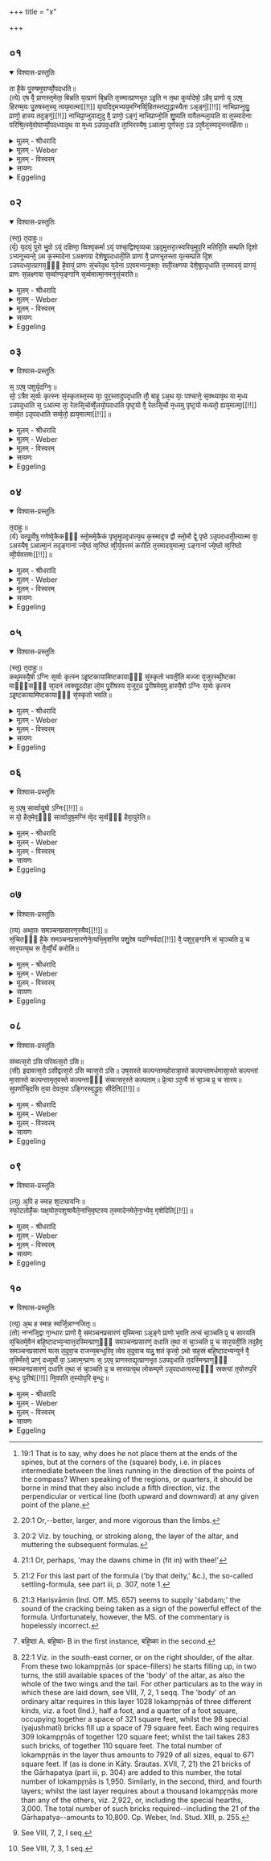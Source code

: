 +++
title = "४"

+++


## ०१


<details open><summary>विश्वास-प्रस्तुतिः</summary>

ता है᳘के पु᳘रुषमुपार्प्यो᳘पदधति॥  
(त्ये) एष वै᳘ प्राणस्त᳘मेता᳘ बिभ्रति य᳘त्प्राणं बि᳘भ्रति त᳘स्मात्प्राणभृ᳘त ऽइ᳘ति न त᳘था कुर्यादेषो᳘ ऽहैव᳘ प्राणो य᳘ ऽएष᳘ हिरण्म᳘यः पु᳘रुषस्त᳘स्य᳘ त्वय᳘मात्मा[[!!]] या᳘वदिद᳘मभ्यय᳘मग्निर्व्वि᳘हितस्तद्य᳘द्धास्यैता ऽअ᳘ङ्गं᳘[[!!]] नाभिप्राप्नुयुः᳘ प्राणो᳘ हास्य तद᳘ङ्गं᳘[[!!]] नाभिप्रा᳘प्नुयाद्य᳘दु वै᳘ प्राणो᳘ ऽङ्गं᳘ नाभिप्राप्नो᳘ति शु᳘ष्यति वावैतन्म्ला᳘यति वा त᳘स्मादेनाः परिश्रि᳘त्स्वे᳘वोपार्प्यो᳘पदध्याद᳘थ या म᳘ध्य ऽउपद᳘धाति ता᳘भिरस्यैष᳘ ऽआत्मा᳘ पूर्णस्ता᳘ ऽउ ऽए᳘वैत᳘स्माद᳘नन्तर्हिताः॥
</details>

<details><summary>मूलम् - श्रीधरादि</summary>

ता है᳘के पु᳘रुषमुपार्प्यो᳘पदधति॥  
(त्ये) एष वै᳘ प्राणस्त᳘मेता᳘ बिभ्रति य᳘त्प्राणं बि᳘भ्रति त᳘स्मात्प्राणभृ᳘त ऽइ᳘ति न त᳘था कुर्यादेषो᳘ ऽहैव᳘ प्राणो य᳘ ऽएष᳘ हिरण्म᳘यः पु᳘रुषस्त᳘स्य᳘ त्वय᳘मात्मा[[!!]] या᳘वदिद᳘मभ्यय᳘मग्निर्व्वि᳘हितस्तद्य᳘द्धास्यैता ऽअ᳘ङ्गं᳘[[!!]] नाभिप्राप्नुयुः᳘ प्राणो᳘ हास्य तद᳘ङ्गं᳘[[!!]] नाभिप्रा᳘प्नुयाद्य᳘दु वै᳘ प्राणो᳘ ऽङ्गं᳘ नाभिप्राप्नो᳘ति शु᳘ष्यति वावैतन्म्ला᳘यति वा त᳘स्मादेनाः परिश्रि᳘त्स्वे᳘वोपार्प्यो᳘पदध्याद᳘थ या म᳘ध्य ऽउपद᳘धाति ता᳘भिरस्यैष᳘ ऽआत्मा᳘ पूर्णस्ता᳘ ऽउ ऽए᳘वैत᳘स्माद᳘नन्तर्हिताः॥
</details>

<details><summary>मूलम् - Weber</summary>

ता है᳘के पु᳘रुषमुपार्प्यो᳘पदधति॥  
एष वै᳘ प्राणस्त᳘मेता᳘ बिभ्रति य᳘त्प्राणम् बि᳘भ्रति त᳘स्मात्प्राणभृ᳘त इ᳘ति न त᳘था कुर्यादेषो᳘ ऽहैव᳘ प्राणो य᳘ एष᳘ हिरण्म᳘यः पु᳘रुषस्त᳘स्य त्व᳘य᳘मात्मा या᳘वदिद᳘मभ्य᳘य᳘मग्निर्वि᳘हितस्तद्य᳘द्धास्यैता अ᳘ङ्गॗ नाभिप्राप्नुयुः᳘ प्राणो᳘ हास्य तॗद᳘ङ्गं नाभिप्रा᳘प्नुयाद्य᳘दु वै᳘ प्राणोॗ ऽङ्गं नाभिप्राप्नो᳘ति शु᳘ष्यति वा वै तन्म्ला᳘यति वा त᳘स्मादेनाः परिश्रि᳘त्स्वेॗवोपार्प्यो᳘पदध्याद᳘थ य: म᳘ध्य उपद᳘धाति ता᳘भिरस्यैष᳘ आत्मा᳘ पूर्णस्ता᳘ उ एॗवैत᳘स्माद᳘नन्तर्हिताः॥
</details>

<details><summary>मूलम् - विस्वरम्</summary>

ता हैके पुरुषमुपार्प्योपदधति । एष वै प्राणस्तमेता बिभ्रति । यत्प्राणं बिभ्रति- तस्मात्प्राणभृत इति । न तथा कुर्याद्- एषो ऽहैव प्राणो- य एष हिरण्मयः पुरुषः । तस्य त्वयमात्मा- यावदिदमभ्ययमग्निर्विहितः । तद्यद्धास्यैता अङ्गं नाभिप्राप्नुयुः- प्राणो हास्य तदङ्गं नाभिप्राप्नुयात् । यदु वै प्राणो ऽङ्गं नाभिप्राप्नोति- शुष्यति वावैतत्, म्लायति वा । तस्मादेनाः परिश्रित्स्वेवोपार्प्योपदध्यात् । अथ या मध्य ऽउपदधाति । ताभिरस्यैष आत्मा पूर्णः । ता उ ऽएवैतस्मादनन्तर्हिताः ॥ १ ॥ 
</details>

<details><summary>सायणः</summary>

अथ तासां पुरुषशिरसः समीपे प्रागादिदिक्षूपधानं पूर्वपक्षयति- **ता हैक**  इति । 'एके' शाखिनः 'ताः' प्राणभृतः 'पुरुषमुपार्प्य' उपहितं पुरुषशिरः प्राप्य तत्समीपे 'उपदधति' । **एष वै प्राणः**- इत्यादिना तदुपपादनम् । 'एषः' खलु पुरुषः 'प्राणः' प्राणात्मकः । "आत्मान्तर आत्मा प्राणः" इत्यादिश्रुतेः । 'तं' पुरुषात्मकम् 'प्राणम्' 'एताः' इष्टकाः 'बिभ्रति' धारयन्ति । ('यत्प्राणम्' इति प्रासन्ति) तदेव निषिध्य प्रकारान्तरेणाह- **न तथा कुर्यादेषो ऽहैवे**ति । 'यः' अयम् 'हिरण्मयः पुरुषः' उपहितः 'एषः' खलु प्राणात्मकः । तस्य पूर्वोक्तस्य शिरोरूपस्य पुरुषस्य 'अयम्' बुद्धिसान्निध्यमारूढः हिरण्मयः पुरुषः 'आत्मा' तत्र कारणमाह- **यावदिदमि**ति । यतो हेतोः 'इदम्' हिरण्मयपुरुषस्य स्वरूपम् 'अभि' लक्ष्य 'अयम्' चित्यः 'अग्निः' 'विहितः' उपहितः 'तत्' तथा सति 'यत्' यदि 'अस्य' चित्याग्निशरीरोपेतस्य हिरण्मयपुरुषस्य 'अङ्गम्' अवयवम् 'एताः' प्राणभृतः 'नाभिप्राप्नुयुः' न सम्बध्नीयुः । तर्हि प्राणभरणहेतूनां तासामसम्बन्धात् 'प्राणः' एव 'अस्य' हिरण्मयपुरुषस्य 'अङ्गम्' शरीरम् 'नाभिप्राप्नुयात्' । ततः को दोषः ? इति तत्राह- **यदु वा** इति । 'यत्' खलु 'अङ्गम्' 'प्राणः' न व्याप्नोति तत्काष्ठवच्छुष्कं म्लानं च भवतीत्यर्थः । तस्माद्धिरण्मयपुरुषस्याभिप्राप्तिर्यथा भवति तथोपदध्यादित्याह- **तस्मादि**ति । 'परिश्रित्सु' चतसृषु दिक्षु परिश्रयणार्थमुपहितासु शर्करासु 'एव उपार्प्य' परिक्रम्य हिरण्मयपुरुषप्राप्तिपर्यन्तम् 'एनाः' प्राणभृतः 'उपदध्यात्' । तथा चास्य कृत्स्नशरीरे प्राणव्याप्तिः सिध्यतीत्यर्थः ॥ 

नन्वेवं शरीरस्य प्राणव्याप्तावपि शरीरिणः पुरुषस्य प्राणव्याप्तिः कथमित्यत आह- **अथ या मध्य** इति । **ताभिरस्यैष आत्मा पूर्ण** इति । 'अस्य' चित्याग्निशरीरस्य 'एषः' हिरण्मयः पुरुषः 'आत्मा' 'ताभिः' मध्य उपहिताभिः प्राणभृद्भिः सम्बन्धात् प्राणेन 'पूर्णः' । कथमेतदित्यत आह- **ता उ एवैतस्मादि**ति । 'ताः' खलु मध्ये उपहिताः प्राणभृतः 'एतस्मात्' हिरण्मयपुरुषात् 'अनन्तर्हिताः' अव्यवहिताः सम्बद्धा एव यतो भवन्ति तत इत्यर्थः ॥ १ ॥ 
</details>

<details><summary>Eggeling</summary>

1. Now some lay down (these bricks) so as to be in contact with the (gold) man, for he is the vital air, and him these (bricks) sustain; and because they sustain (bhr̥) the vital air (prāṇa), therefore they are called 'Prāṇabhr̥taḥ.' Let him not do so: the vital air is indeed the same as that gold man, but this body of his extends to as far here as this fire (altar) has been marked out. Hence to whatever

limb of his these (breath-holders) were not to reach, that limb of his the vital air would not reach; and, to be sure, to whatever limb the vital air does not reach, that either dries up or withers away: let him therefore lay down these (bricks) so as to be in contact with the enclosing stones; and by those which he lays down in the middle this body of his is filled up, and they at least are not separated from him.
</details>


## ०२


<details open><summary>विश्वास-प्रस्तुतिः</summary>

(स्त᳘) त᳘दाहुः॥  
(र्य᳘) य᳘दयं᳘ पुरो भु᳘वो ऽयं᳘ दक्षिणा᳘ व्विश्व᳘कर्मा ऽयं᳘ पश्चा᳘द्विश्व᳘व्यचा ऽइद᳘मुत्तरा᳘त्स्वरिय᳘मुप᳘रि मतिरि᳘ति सम्प्रति दि᳘शो ऽभ्यनूच्यन्ते᳘ ऽथ क᳘स्मादेना ऽअक्ष्णया देशेषू᳘पदधाती᳘ति प्राणा वै᳘ प्राणभृ᳘तस्ता य᳘त्सम्प्रति दि᳘श ऽउपदध्या᳘त्प्रागय᳘ᳫँ᳘ है᳘वायं᳘ प्राणः सं᳘चरेद᳘थ य᳘देना ऽएवमभ्यनूक्ताः᳘ सती᳘रक्ष्णया देशे᳘षूपद᳘धाति त᳘स्मादयं᳘ प्रागयं᳘ प्राणः स᳘न्नक्ष्णया स᳘र्व्वाण्य᳘ङ्गानि स᳘र्व्वमात्मा᳘नमनुसं᳘चरति॥
</details>

<details><summary>मूलम् - श्रीधरादि</summary>

(स्त᳘) त᳘दाहुः॥  
(र्य᳘) य᳘दयं᳘ पुरो भु᳘वो ऽयं᳘ दक्षिणा᳘ व्विश्व᳘कर्मा ऽयं᳘ पश्चा᳘द्विश्व᳘व्यचा ऽइद᳘मुत्तरा᳘त्स्वरिय᳘मुप᳘रि मतिरि᳘ति सम्प्रति दि᳘शो ऽभ्यनूच्यन्ते᳘ ऽथ क᳘स्मादेना ऽअक्ष्णया देशेषू᳘पदधाती᳘ति प्राणा वै᳘ प्राणभृ᳘तस्ता य᳘त्सम्प्रति दि᳘श ऽउपदध्या᳘त्प्रागय᳘ᳫँ᳘ है᳘वायं᳘ प्राणः सं᳘चरेद᳘थ य᳘देना ऽएवमभ्यनूक्ताः᳘ सती᳘रक्ष्णया देशे᳘षूपद᳘धाति त᳘स्मादयं᳘ प्रागयं᳘ प्राणः स᳘न्नक्ष्णया स᳘र्व्वाण्य᳘ङ्गानि स᳘र्व्वमात्मा᳘नमनुसं᳘चरति॥
</details>

<details><summary>मूलम् - Weber</summary>

त᳘दाहुः॥  
य᳘दय᳘म् पुरो भु᳘वो ऽयं᳘ दक्षिणा᳘ विश्व᳘कर्माय᳘म् पश्चा᳘द्विश्व᳘व्यचा इद᳘मुत्तरात्स्वरिय᳘मुप᳘रि मतिरि᳘ति सम्प्रति दि᳘शो ऽभ्यनूच्यन्ते᳘ ऽथ क᳘स्मादेना अक्ष्णयादेशेषू᳘पदधाती᳘ति प्राणा वै᳘ प्राणभृ᳘तस्ता य᳘त्सम्प्रति दि᳘श उपदध्या᳘त्प्रागप᳘ᳫं᳘ हैॗवाय᳘म् प्राणः सं᳘चरेद᳘थ य᳘देना एवमभ्यनूक्ताः᳘ सती᳘रक्ष्णयादेशे᳘षूपद᳘धाति त᳘स्मादय᳘म् प्रागप᳘म् प्राणः स᳘न्नक्ष्णया स᳘र्वाण्यङ्गानि स᳘र्वमात्मा᳘नमनुसं᳘चरति॥
</details>

<details><summary>मूलम् - विस्वरम्</summary>

तदाहुः- यद् अयं पुरो भुवः । अयं दक्षिणा विश्वकर्मा । अयं पश्चाद्विश्वव्यचाः । इदमुत्तरात्स्वः । इयमुपरि मतिः, इति सम्प्रति दिशो ऽभ्यनूच्यन्ते । अथ कस्मादेना अक्ष्णया देशेषूपदधातीति । प्राणा वै प्राणभृतः । ता यत्सम्प्रति दिश उपदध्यात्- प्रागयं हैवायं प्राणः संचरेत् । अथ यदेना एवमभ्यनूक्ताः सतीरक्ष्णया देशेषूपदधाति- तस्मादयं प्रागयं प्राणः सन्नक्ष्णया सर्वाण्यङ्गानि, सर्वमात्मानमनुसंचरति ॥ २ ॥ 
</details>

<details><summary>सायणः</summary>

आग्नेयादिकोणदिग्भागेषु प्राणभृतां वक्ररीत्योपधानमाक्षिप्य समाधत्ते- **तदाहुर्यदयं पुरो भुव** इत्यादिना । 'सम्प्रति दिशः' सम्प्रतिपन्नाः प्रसिद्धाः प्रागादिपञ्चदिशः 'यत्' यदि ताः 'अभ्यनूच्यन्ते' प्रतिपाद्यन्ते 'अथ कस्मात्' कारणात् 'एनाः' प्राणभृतः 'अक्ष्णया' वक्रगत्या 'देशेषु' आग्नेयादिकोणेषु 'उपदधाति' इति । तथा च मन्त्रस्यासामर्थ्यप्रसङ्गः । 'प्राणा वै' इत्यादिपरिहारः । 'यत्' यदि 'ताः' प्राणभृतः 'सम्प्रति दिशः' प्रागादिमुख्यदिक्सम्बद्धा एव 'उपदध्यात्' । तर्ह्ययं शरीरमध्ये वर्तमानः 'प्राणः' 'प्रागयम्' ऊर्ध्वा ऽधोगतिरूपेणैव 'सञ्चरेत्' न पुनस्तिर्यग्गमनेन कृत्स्नदेहं व्याप्नुयात् । अत एतद्दोषपरिहाराय 'एवं' प्रागादिदिक्सम्बन्धितया 'अभ्यनूक्ताः सतीः' अपि यत् वक्रगत्या ऽऽग्नेयादिकोणेषूपदधाति 'तस्मात्' कारणात् 'अयं प्राणः' उच्छ्वासश्वासात्मना 'प्रागयम्' 'सन्' ऊर्ध्वाधोगतिको ऽपि वर्तमानः 'अक्ष्णया' वक्रगत्या 'सर्वाप्यङ्गानि' व्याप्नुवन् 'सर्वमात्मानम्' शरीरम् 'अनुसञ्चरति' सर्वतो व्याप्नोति ॥ २ ॥ 
</details>

<details><summary>Eggeling</summary>

2. Here now they say, 'Whereas in (the formulas) "This one, in front, the existent--this one, on the right, the all-worker--this one, behind, the all-embracer--this, on the left, heaven--this one, above, the mind"--they (these bricks) are defined as exactly opposite the quarters, why, then, does he lay down these (bricks) in sidelong places [^egg_67]?' Well, the Prāṇabhr̥taḥ are the vital airs; and if he were to place them exactly opposite the quarters, then this breath would only pass forward and backward; but inasmuch as he now lays down these (bricks) thus defined in sidelong places, therefore this breath, whilst being a backward and forward one, passes sideways along all the limbs and the whole body.

[^egg_67]: 19:1 That is to say, why does he not place them at the ends of the spines, but at the corners of the (square) body, i.e. in places intermediate between the lines running in the direction of the points of the compass? When speaking of the regions, or quarters, it should be borne in mind that they also include a fifth direction, viz. the perpendicular or vertical line (both upward and downward) at any given point of the plane.

</details>


## ०३


<details open><summary>विश्वास-प्रस्तुतिः</summary>

स᳘ ऽएष᳘ पशुर्य᳘दग्निः᳘॥  
सो᳘ ऽत्रैव स᳘र्व्वः कृत्स्नः सं᳘स्कृतस्त᳘स्य याः᳘ पुर᳘स्तादुपद᳘धाति तौ᳘ बाहू ऽअ᳘थ याः᳘ पश्चात्ते᳘ स᳘क्थ्याव᳘थ या म᳘ध्य ऽउपद᳘धाति स᳘ ऽआत्मा ता᳘ रेतःसि᳘चोर्व्वे᳘लयो᳘पदधाति पृष्ट᳘यो वै᳘ रेतःसि᳘चौ म᳘ध्यमु पृष्ट᳘यो मध्यतो᳘ ह्यय᳘मात्मा᳘[[!!]] सर्व्व᳘त ऽउ᳘पदधाति सर्व्व᳘तो᳘ ह्यय᳘मात्मा[[!!]]॥
</details>

<details><summary>मूलम् - श्रीधरादि</summary>

स᳘ ऽएष᳘ पशुर्य᳘दग्निः᳘॥  
सो᳘ ऽत्रैव स᳘र्व्वः कृत्स्नः सं᳘स्कृतस्त᳘स्य याः᳘ पुर᳘स्तादुपद᳘धाति तौ᳘ बाहू ऽअ᳘थ याः᳘ पश्चात्ते᳘ स᳘क्थ्याव᳘थ या म᳘ध्य ऽउपद᳘धाति स᳘ ऽआत्मा ता᳘ रेतःसि᳘चोर्व्वे᳘लयो᳘पदधाति पृष्ट᳘यो वै᳘ रेतःसि᳘चौ म᳘ध्यमु पृष्ट᳘यो मध्यतो᳘ ह्यय᳘मात्मा᳘[[!!]] सर्व्व᳘त ऽउ᳘पदधाति सर्व्व᳘तो᳘ ह्यय᳘मात्मा[[!!]]॥
</details>

<details><summary>मूलम् - Weber</summary>

स᳘ एष᳘ पशुर्य᳘दग्निः᳟॥  
सो᳘ ऽत्रैव स᳘र्वः कृत्स्नः स᳘ᳫं᳘स्कृतस्त᳘स्य याः᳘ पुर᳘स्तादुपद᳘धाति तौ᳘ बाहू अ᳘थ याः᳘ पश्चात्ते᳘ सक्थय्:!वथ या म᳘ध्य उपद᳘धाति स᳘ आत्मा ता᳘ रेतःसि᳘चोर्वे᳘लयो᳘पदधाति पृष्ट᳘यो वै᳘ रेतःसि᳘चौ म᳘ध्यमु पृष्ट᳘यो मध्यतो ह्य᳘य᳘मात्मा᳘ सर्व᳘त उ᳘पदधाति सर्व᳘तो ह्यय᳘मात्मा᳟॥
</details>

<details><summary>मूलम् - विस्वरम्</summary>

स एष पशुर्यदग्निः । सो ऽत्रैव सर्वः कृत्स्नः संस्कृतः । तस्य याः पुरस्तादुपदधाति- तौ बाहू । अथ याः पश्चात् ते सक्थ्यौ । अथ या मध्य ऽउपदधाति- स आत्मा । ता रेतःसिचोर्वेलयोपदधाति । पृष्टयो वै रेतःसिचौ । मध्यमु पृष्टयः । मध्यतो ह्ययमात्मा । सर्वत उपदधाति । सर्वतो ह्ययमात्मा ॥ ३ ॥ 
</details>

<details><summary>सायणः</summary>

प्राणभृदुपधानं पशुत्वसम्पत्त्या स्तौति- **स एष पशुरि**ति । चित्यो ऽग्निः- इति यत् 'स एष पशुः' 'सः' च 'अत्रैव' प्राणभृदुपधाने 'सर्वः' निरवशेषः 'कृत्स्नः' सम्पूर्णावयवः 'सस्कृतः' निष्पादितो भवति । पशुरूपतां सम्पादयति- **तस्य याः पुरस्तादि**ति । बाहुद्वय-पादद्वय-मध्यशरीरभेदेन पञ्चावयवात्मकः पशुः । अत्र च पूर्वदिश्युपहिताः प्राणभृतो 'बाहू' । 'पश्चाद्' उपहिताः प्राणभृतस्तु 'सक्थ्यौ' सक्थ्युपलक्षितौ पादौ । 'अथ या मध्ये' उपधीयन्ते 'स आत्मा' मध्यदेहः । स्थानविशेषसम्बन्धेनापि ताद्रूप्यं प्रतिपादयति- **रेतःसिचोर्वेलये**ति । एतदुक्तार्थम् । **सर्वतो ह्ययमात्मे**ति । सर्वाभिर्दिग्भिः परिच्छिन्नो ऽयं मध्यदेह इत्यर्थः ॥ ३ ॥ 
</details>

<details><summary>Eggeling</summary>

3. Now that Agni (the altar) is an animal, and (as such) he is even now made up whole and entire,--those (bricks) which he lays down in front are his fore-feet, and those behind are his thighs; and those

which he places in the middle are that body of his. He places these in the region of the two retaḥsic (bricks), for the retaḥsic are the ribs, and the ribs are the middle, and that body is in the middle (of the limbs). He places them all round, for that body extends all round.
</details>


## ०४


<details open><summary>विश्वास-प्रस्तुतिः</summary>

त᳘दाहुः॥  
(र्य) यत्पू᳘र्व्वेषु गणेष्वे᳘कैकᳫँ᳭ स्तो᳘ममे᳘कैकं पृष्ठ᳘मुपद᳘धात्य᳘थ क᳘स्माद᳘त्र द्वौ स्तो᳘मौ द्वे᳘ पृष्ठे ऽउ᳘पदधाती᳘त्यात्मा वा᳘ ऽअस्यैष᳘ ऽआत्मा᳘नं तद᳘ङ्गानां ज्ये᳘ष्ठं व्व᳘रिष्ठं व्वी᳘र्य᳘वत्तमं करोति त᳘स्मादय᳘मात्मा᳘ ऽङ्गानां ज्ये᳘ष्ठो व्व᳘रिष्ठो व्वी᳘र्यवत्तमः[[!!]]॥
</details>

<details><summary>मूलम् - श्रीधरादि</summary>

त᳘दाहुः॥  
(र्य) यत्पू᳘र्व्वेषु गणेष्वे᳘कैकᳫँ᳭ स्तो᳘ममे᳘कैकं पृष्ठ᳘मुपद᳘धात्य᳘थ क᳘स्माद᳘त्र द्वौ स्तो᳘मौ द्वे᳘ पृष्ठे ऽउ᳘पदधाती᳘त्यात्मा वा᳘ ऽअस्यैष᳘ ऽआत्मा᳘नं तद᳘ङ्गानां ज्ये᳘ष्ठं व्व᳘रिष्ठं व्वी᳘र्य᳘वत्तमं करोति त᳘स्मादय᳘मात्मा᳘ ऽङ्गानां ज्ये᳘ष्ठो व्व᳘रिष्ठो व्वी᳘र्यवत्तमः[[!!]]॥
</details>

<details><summary>मूलम् - Weber</summary>

त᳘दाहुः॥  
यत्पू᳘र्वेषु गणेष्वे᳘कैकᳫं स्तो᳘ममे᳘कैकम् पृष्ठ᳘मुपद᳘धात्य᳘थ क᳘स्माद᳘त्र द्वौ स्तो᳘मौ द्वे᳘ पृष्ठे उ᳘पदधाती᳘त्यात्मा वा᳘ अस्यैष᳘ आत्मा᳘नं तद᳘ङ्गानां ज्ये᳘ष्ठं व᳘रिष्ठं वीर्य᳘वत्तमं करोति त᳘स्मादय᳘मात्मा᳘ङ्गानां ज्येष्ठो व᳘रिष्ठो वीर्य᳘वत्तमः॥
</details>

<details><summary>मूलम् - विस्वरम्</summary>

तदाहुः- यत्पूर्वेषु गणेष्वेकैकं स्तोममेकैकं पृष्ठमुपदधाति । अथ कस्मादत्र द्वौ स्तोमौ, द्वे पृष्ठे उपदधातीति । आत्मा वा ऽअस्यैषः । आत्मानं तदङ्गानां ज्येष्ठं वरिष्ठं वीर्यवत्तमं करोति । तस्मादयमात्मा ऽङ्गानां ज्येष्ठो वरिष्ठो वीर्यवत्तमः ॥ ४ ॥ 
</details>

<details><summary>सायणः</summary>

अन्तिममन्त्रे स्तोमद्वयपृष्ठद्वयप्रतिपादनरूपस्य विशेषस्य प्रश्नपूर्वकं प्रयोजनं कथयति- **तदाहुरि**ति । 'तत्' तत्र प्राणभृद्विषये 'पूर्वेषु' प्रागादिदिक्षूपधेयेषु चतुर्षु मन्त्र 'गणेषु' त्रिवृदादिम् 'एकैकं-स्तोमम्' रथन्तरादिकम् 'एकैकं पृष्ठम्' उपदधाति । अत्रान्तिमे तु 'कस्मात्' कारणात्त्रिणवत्रयस्त्रिंशाविति स्तोमद्वयम्, शाक्वररैवते इति पृष्ठसामद्वयं च 'उपदधाति' इति प्रश्नः । **आत्मा वै** इति तस्योत्तरम् । 'अस्य' अग्नेः 'एषः' अन्तिमो गणः 'आत्मा वै' मध्यमशरीरं खलु 'तत्' तेन स्तोमपृष्ठयोर्द्वैगुण्येनाङ्गेभ्यः सकाशादङ्गिनम् 'आत्मानम्' मध्यदेहम् 'ज्येष्ठम्' प्रवृद्धतमम् 'वरिष्ठम्' वरतमम्, अत एव 'वीर्यवत्तमम्' बलवत्तममतिशयितसामर्थ्योपेतं च 'करोति' । **तस्मादयमि**ति । लोकप्रसिद्ध्या उक्तार्थनिगमनम् ॥ ४ ॥ 
</details>

<details><summary>Eggeling</summary>

4. Here now they say, 'Whereas in the first (four) sets he lays down a single stoma and a single pr̥shṭḥa each time, why, then, does he lay down here (in the centre) two stomas and two pr̥shṭḥas?' Well, this (central set) is his (Agni's) body: he thus makes the body (trunk) the best, the largest, the most vigorous of limbs [^egg_68]; whence that body is the best, the largest, and most vigorous of limbs.

[^egg_68]: 20:1 Or,--better, larger, and more vigorous than the limbs.

</details>


## ०५


<details open><summary>विश्वास-प्रस्तुतिः</summary>

(स्त᳘) त᳘दाहुः॥  
कथ᳘मस्यै᳘षो ऽग्निः स᳘र्व्वः कृत्स्न ऽइ᳘ष्टकायामिष्टकायाᳫँ᳭ सं᳘स्कृतो भवती᳘ति मज्जा य᳘जुरस्थी᳘ष्टका माᳫँ᳭सᳫँ᳭ सा᳘दनं त्वक्सू᳘ददोहा लो᳘म पु᳘रीषस्य य᳘जुर᳘न्नं पु᳘रीषमेव᳘मु हास्यै᳘षो ऽग्निः स᳘र्व्वः कृत्स्न ऽइ᳘ष्टकायामिष्टकायाᳫँ᳭ सं᳘स्कृतो भवति॥
</details>

<details><summary>मूलम् - श्रीधरादि</summary>

(स्त᳘) त᳘दाहुः॥  
कथ᳘मस्यै᳘षो ऽग्निः स᳘र्व्वः कृत्स्न ऽइ᳘ष्टकायामिष्टकायाᳫँ᳭ सं᳘स्कृतो भवती᳘ति मज्जा य᳘जुरस्थी᳘ष्टका माᳫँ᳭सᳫँ᳭ सा᳘दनं त्वक्सू᳘ददोहा लो᳘म पु᳘रीषस्य य᳘जुर᳘न्नं पु᳘रीषमेव᳘मु हास्यै᳘षो ऽग्निः स᳘र्व्वः कृत्स्न ऽइ᳘ष्टकायामिष्टकायाᳫँ᳭ सं᳘स्कृतो भवति॥
</details>

<details><summary>मूलम् - Weber</summary>

त᳘दाहुः॥  
कथ᳘मस्यैॗषो ऽग्निः स᳘र्वः कृत्स्न इ᳘ष्टकायामिष्टकायाᳫं स᳘ᳫं᳘स्कृतो भवती᳘ति मज्जा य᳘जुरस्थी᳘ष्टका मांसᳫं सा᳘दनं त्वक्सू᳘ददोहा लो᳘म पु᳘रीषस्य य᳘जुर᳘न्नम् पु᳘रीषमेव᳘मु हास्यैॗषो ऽग्निः स᳘र्वः कृत्स्न इ᳘ष्टकायामिष्टकायाᳫं स᳘ᳫं᳘स्कृतो भवति॥
</details>

<details><summary>मूलम् - विस्वरम्</summary>

तदाहुः- कथमस्यैषो ऽग्निः सर्वः कृत्स्न इष्टकायामिष्टकायां संस्कृतो भवतीति । मज्जा यजुः, अस्थीष्टका, मांसं सादनम्, त्वक् सूददोहाः, लोम पुरीषस्य यजुः, अन्नं पुरीषम्- एवम् हास्यैषो ऽग्निः सर्वः कृत्स्न इष्टकायामिष्टकायां संस्कृतो भवति ॥ ५ ॥ 
</details>

<details><summary>सायणः</summary>

प्रतीष्टकं कृत्स्नस्याग्नेः संस्कृतिं प्रश्नपूर्वकमुपपादयति- **तदाहुरि**ति । 'अस्य' यजमानस्य ॥ ५ ॥ 
</details>

<details><summary>Eggeling</summary>

5. Here now they say, 'How does that Agni of his become made up whole and entire in brick after brick?'--Well, the formula is the marrow, the brick the bone, the settling the flesh, the sūdadohas the skins, the formula of the purīsha (fillings of earth) the hair, and the purīsha the food: and thus indeed that Agni of his becomes made up whole and entire in brick after brick.
</details>


## ०६


<details open><summary>विश्वास-प्रस्तुतिः</summary>

स᳘ ऽएष᳘ सार्व्वायु᳘षो ऽग्निः[[!!]]॥  
स यो᳘ हैत᳘मेव᳘ᳫँ᳘ सार्व्वायुष᳘मग्निं व्वे᳘द स᳘र्व्वᳫँ᳭ हैवा᳘युरेति॥
</details>

<details><summary>मूलम् - श्रीधरादि</summary>

स᳘ ऽएष᳘ सार्व्वायु᳘षो ऽग्निः[[!!]]॥  
स यो᳘ हैत᳘मेव᳘ᳫँ᳘ सार्व्वायुष᳘मग्निं व्वे᳘द स᳘र्व्वᳫँ᳭ हैवा᳘युरेति॥
</details>

<details><summary>मूलम् - Weber</summary>

स᳘ एष᳘ सार्वायुॗषो ऽग्निः᳟॥  
स यो᳘ हैत᳘मेवᳫं सार्वायुष᳘मग्निं वे᳘द स᳘र्वᳫं हैवा᳘युरेति॥
</details>

<details><summary>मूलम् - विस्वरम्</summary>

स एष सार्वायुषो ऽग्निः । स यो हैतमेवं सार्वायुषमग्निं वेद । सर्वं हैवायुरेति ॥ ६ ॥ 
</details>

<details><summary>सायणः</summary>

स इति । 'स एषः' चित्यः 'अग्निः' 'सार्वायुषः' सर्वस्यापि यावज्जीवनं प्राणात्मत्वेन, यस्य स तथोक्तः । **स यो हैतमि**ति । तद्वेदितुः फलम् ॥ ६ ॥ 
</details>

<details><summary>Eggeling</summary>

6. That Agni is possessed of all vital power: verily, whosoever knows that Agni to be possessed of all vital power (āyus), attains his full measure of life (āyus).
</details>


## ०७


<details open><summary>विश्वास-प्रस्तुतिः</summary>

(त्य) अथा᳘तः समञ्चनप्रसारण᳘स्यैव[[!!]]॥  
सं᳘चितᳫँ᳭ है᳘के समञ्चनप्रसारणेने᳘त्यभि᳘मृशन्ति पशु᳘रेष यदग्निर्यदा[[!!]] वै᳘ पशुर᳘ङ्गानि सं चा᳘ञ्चति प्र᳘ च सार᳘यत्य᳘थ स तै᳘र्व्वी᳘र्यं करोति॥
</details>

<details><summary>मूलम् - श्रीधरादि</summary>

(त्य) अथा᳘तः समञ्चनप्रसारण᳘स्यैव[[!!]]॥  
सं᳘चितᳫँ᳭ है᳘के समञ्चनप्रसारणेने᳘त्यभि᳘मृशन्ति पशु᳘रेष यदग्निर्यदा[[!!]] वै᳘ पशुर᳘ङ्गानि सं चा᳘ञ्चति प्र᳘ च सार᳘यत्य᳘थ स तै᳘र्व्वी᳘र्यं करोति॥
</details>

<details><summary>मूलम् - Weber</summary>

अथा᳘तः समञ्चनप्रसारण᳘स्यैव᳟॥  
सं᳘चितᳫं है᳘के समञ्चनप्रसारणेने᳘त्यभि᳘मृशन्ति पशु᳘रेष य᳘दग्नि᳘र्यदा वै पशुर᳘ङ्गानि सं चा᳘ञ्चति प्र᳘ च सार᳘यत्य᳘थ स तैॗर्वीर्यं करोति॥
</details>

<details><summary>मूलम् - विस्वरम्</summary>

अथातः समञ्चनप्रसारणस्यैव । संचितं हैके समञ्चनप्रसारणेनेत्यभिमृशन्ति । पशुरेष यदग्निः । यदा वै पशुरङ्गानि सं चाञ्चति, प्र च सारयति- अथ तैर्वीर्यं करोति ॥ ७ ॥ 
</details>

<details><summary>सायणः</summary>

सुपर्णरूपस्य चित्याग्ने  'समञ्चनं' संकोचः 'प्रसारणम्' प्रस्तारस्तद्धेतुतया प्राणभृदुपधानं स्तोतुमुपक्रमते- **अथातः समञ्चनप्रसारणस्यैवे**ति । यतः पक्षिरूपस्य चित्याग्नेः पक्षसङ्कोचनरूपं समञ्चनम्, तत्प्रसारणं च; उभयमपि सम्पादयितव्यम् अतः कारणात्तदुभयस्य विचारः क्रियत इत्यर्थः । तत्रैकीयं मतमुपन्यस्यति- तं 'सञ्चितम्' अग्निम् 'समञ्चनप्रसारण'-प्रतिपादकेन 'इति' अनेन वक्षमाणमन्त्रेण 'अभिमृशन्ति' अभितः संस्पृशन्ति । समञ्चनप्रसारणयोर्वीर्यहेतुतया ऽवश्योत्पाद्यतामाह- **पशुरेष** इति । अग्नेः पशुरूपता प्रागुक्ता (श. प. ६ । २ । १ । १२ ।) । लोके हि 'पशुर्यदा' स्वकीयानि 'अङ्गानि' 'सम्' 'अञ्चति' 'प्र च सारयति' सङ्कुचितानि, प्रसारितानि च कर्तुं शक्नोतीत्यर्थः । 'अथ' अनन्तरमेव 'सः' पशुः 'तैः' समञ्चनप्रसारणोपेतैरङ्गैः 'वीर्यम्' स्वव्यापारं 'करोति' कर्तुं प्रभवति । अतो ऽग्निः पशुः- इति तस्यापि समञ्चनप्रसारणवत्त्वं सम्पादनीयम् ॥ ७ ॥ 
</details>

<details><summary>Eggeling</summary>

7. Now, then, as to the contraction and expansion (of the body). Now some cause the built (altar) in this way [^egg_69] to be possessed of (the power of) contraction and expansion: that Agni indeed is an animal;

[^egg_69]: 20:2 Viz. by touching, or stroking along, the layer of the altar, and muttering the subsequent formulas.

and when an animal contracts and expands its limbs, it develops strength by them.
</details>


## ०८


<details open><summary>विश्वास-प्रस्तुतिः</summary>

संव्वत्स᳘रो ऽसि परिवत्स᳘रो ऽसि॥  
(सी) इदावत्स᳘रो ऽसीद्वत्स᳘रो ऽसि व्वत्स᳘रो ऽसि॥ उष᳘सस्ते कल्पन्तामहोरात्रा᳘स्ते कल्पन्तामर्धमासा᳘स्ते कल्पन्तां मा᳘सास्ते कल्पन्तामृत᳘वस्ते कल्पन्ताᳫँ᳭ संव्वत्सर᳘स्ते कल्पताम्॥ प्रे᳘त्या ऽए᳘त्यै सं चा᳘ञ्च प्र᳘ च सारय॥ सुपर्णाचि᳘दसि त᳘या देवत᳘या ऽङ्गिरस्व᳘द्ध्रुवः᳘ सीदेति[[!!]]॥
</details>

<details><summary>मूलम् - श्रीधरादि</summary>

संव्वत्स᳘रो ऽसि परिवत्स᳘रो ऽसि॥  
(सी) इदावत्स᳘रो ऽसीद्वत्स᳘रो ऽसि व्वत्स᳘रो ऽसि॥ उष᳘सस्ते कल्पन्तामहोरात्रा᳘स्ते कल्पन्तामर्धमासा᳘स्ते कल्पन्तां मा᳘सास्ते कल्पन्तामृत᳘वस्ते कल्पन्ताᳫँ᳭ संव्वत्सर᳘स्ते कल्पताम्॥ प्रे᳘त्या ऽए᳘त्यै सं चा᳘ञ्च प्र᳘ च सारय॥ सुपर्णाचि᳘दसि त᳘या देवत᳘या ऽङ्गिरस्व᳘द्ध्रुवः᳘ सीदेति[[!!]]॥
</details>

<details><summary>मूलम् - Weber</summary>

संवत्सॗरो ऽसि परिवत्सॗरो ऽसि॥  
इदावत्सॗरो ऽसीद्वत्सॗरो ऽसि वत्सॗरो ऽसि उष᳘सस्ते कल्पन्तामहोरात्रा᳘स्ते कल्पन्तामर्धमासा᳘स्ते कल्पन्ताम् मा᳘सास्ते कल्पन्तामृत᳘वस्ते कल्पन्ताᳫं संवत्सर᳘स्ते कल्पताम् प्रे᳘त्या ए᳘त्यै सं चा᳘ञ्च प्र᳘ च सारय सुपर्णाचि᳘दसि त᳘या देवत᳘याङ्गिरस्व᳘द्ध्रुवः᳘ सीदे᳘ति॥
</details>

<details><summary>मूलम् - विस्वरम्</summary>

**"संवत्सरो ऽसि, परिवत्सरो ऽसि, इदावत्सरो ऽसि, इद्वत्सरो ऽसि, वत्सरो ऽसि । उषसस्ते कल्पन्ताम् । अहोरात्रास्ते कल्पन्ताम् । अर्धमासास्ते कल्पन्ताम् । मासास्ते कल्पन्ताम् । ऋतवस्ते कल्पन्ताम् । संवत्सरस्ते कल्पताम् । प्रेत्यै, एत्यै, सं चाञ्च । प्र च सारय । सुपर्णचिदसि तया देवतया ऽङ्गिरस्वद्ध्रुवः सीद"**- (वा० सं० २७ । ४५) इति ॥ ८ ॥ 
</details>

<details><summary>सायणः</summary>

अभिमर्शनमन्नम् 'इति'-शब्दनिर्दिष्टं पठन्ति- **संवत्सरो ऽसी**ति । संवत्सर-परिवत्सरादिशब्दाः प्रभवादिषु पञ्चसु वत्सरेषु सङ्केतिताः । हे अग्ने ! त्वम् 'संवत्सरो ऽसि' यथा संवत्सरादयः सम्पूर्णावयवाः; त्वमपि सम्पूर्णावयवत्वात्तद्रूपो ऽसीत्यर्थः । तथा च संवत्सराद्यात्मनः 'ते' तव अवयवभूताः 'उषसः' उषःकालाः 'कल्पन्ताम्' समर्था भवन्तु । अहानि च रात्रयश्च 'अहोरात्राः' "अहःसर्वैकदेश"- (पा. सू. ५ । ४ । ८७) इत्यादिना अच् समासान्तः । "रात्राह्नाहाः पुंसि"- (पा. सू. २ । ४ । २९) इति पुल्ँलिङ्गता । अहोरात्रपक्षमासर्तुरूपास्त्वदीयावयवाः स्वस्वव्यापारसमर्था भवन्तु । तत्समुदायात्मकस्तद्रूपः 'संवत्सरः' च 'कल्पताम्' समर्थो भवतु । किमर्थमेषां सामर्थ्यमिति तत्राह- 'प्रेत्यै' प्रगमनाय सम्यग् 'अञ्च' । 'एत्यै' आगमनाय 'प्रसारय च' अवयवैः समञ्चनम्, प्रसारणं च कुर्वित्यर्थः । हे अग्ने ! त्वम् 'सुपर्णचिदसि' सुपर्णो गरुत्मान् तदाकृत्या चीयमानो भवसि । 'तया देवतया' इत्यादि गतम् । अग्नेरभिधेयत्वाद् 'ध्रुवः' इति पुल्ँलिङ्गत्वम् ॥ ८ ॥ 
</details>

<details><summary>Eggeling</summary>

8. [Vāj. S. XXVII, 45] 'Thou art Saṁvatsara,--thou art Parivatsara,--thou art Idāvatsara,--thou art Idvatsara,--thou art Vatsara,--May thy dawns prosper [^egg_70]!--may thy days and nights prosper!--may thy half-months prosper!--may thy months prosper!--may thy seasons prosper!--may thy year prosper!--For going and coming contract and expand thyself!--Of Eagle-build thou art: by that deity, Aṅgiras-like, lie thou steady [^egg_71]!'

[^egg_70]: 21:1 Or, perhaps, 'may the dawns chime in (fit in) with thee!'

[^egg_71]: 21:2 For this last part of the formula ('by that deity,' &c.), the so-called settling-formula, see part iii, p. 307, note 1.

</details>


## ०९


<details open><summary>विश्वास-प्रस्तुतिः</summary>

(त्य᳘) अ᳘पि ह स्माह शा᳘ट्यायनिः॥  
स्फो᳘टतोर्है᳘कः पक्ष᳘योरु᳘पशुश्रावैते᳘नाभि᳘मृष्टस्य त᳘स्मादेनमेते᳘ना᳘भ्येव᳘ मृशेदिति[[!!]]॥
</details>

<details><summary>मूलम् - श्रीधरादि</summary>

(त्य᳘) अ᳘पि ह स्माह शा᳘ट्यायनिः॥  
स्फो᳘टतोर्है᳘कः पक्ष᳘योरु᳘पशुश्रावैते᳘नाभि᳘मृष्टस्य त᳘स्मादेनमेते᳘ना᳘भ्येव᳘ मृशेदिति[[!!]]॥
</details>

<details><summary>मूलम् - Weber</summary>

अ᳘पि ह स्माह शा᳘ट्यायनिः॥  
स्फो᳘टतोर्है᳘कः पक्ष᳘योरु᳘पशुश्रावैते᳘नाभि᳘मृष्टस्य त᳘स्मादेनमेते᳘नाॗभ्येव᳘ मृशेदि᳘ति॥
</details>

<details><summary>मूलम् - विस्वरम्</summary>

अपि ह स्माह शाट्यायनिः । स्फोटतोर्हैकः पक्षयोरुपशुश्राव- एतेनाभिमृष्टस्य । तस्मादेतेनाभ्येव मृशेदिति ॥ ९ ॥ 
</details>

<details><summary>सायणः</summary>

एतदेकीयं मतं शाट्यायनेरप्यभिमतमित्याह- **अपि ह स्माहे**ति । 'शाट्यायनिः' अप्येवमेव 'आह स्म' । स्फोटतोरित्यादि तद्वाक्यम्, “संवत्सरो ऽसि परिवत्सरो ऽसि" इत्यनेन मन्त्रेणाभिमृष्टस्य चित्यस्याग्नेः 'स्फोटतोः' स्फुटनस्वभावयोः वियति वीज्यमानत्वेन प्रकटीभावमापन्नयोः 'पक्षयोः' स्वरूपम् 'एकः' कश्चित्साधारणो जनः 'उपशुश्राव' अभिमर्शनजनितसामर्थ्योपेताविमौ पक्षाविति ज्ञातवान् । 'तस्मात्' कारणाद् 'एतेन'- एव मन्त्रेण 'एनम्' अग्निम् 'अभिमृशेत्' । 'इति'- शब्दः शाट्यायनिवाक्यपरिसमाप्तौ ॥ ९ ॥ 
</details>

<details><summary>Eggeling</summary>

9. Śāṭyāyani also once said, 'Some one heard (the sound) [^egg_72] of the cracking wings of the (altar)-when touched with this (formula): let him therefore by all means touch it therewith!'

[^egg_72]: 21:3 Harisvāmin (Ind. Off. MS. 657) seems to supply 'śabdam;' the sound of the cracking being taken as a sign of the powerful effect of the formula. Unfortunately, however, the MS. of the commentary is hopelessly incorrect.

</details>


## १०


<details open><summary>विश्वास-प्रस्तुतिः</summary>

(त्य᳘) अ᳘थ ह स्माह स्वर्जि᳘न्नाग्नजितः᳘॥  
(तो) नग्नजि᳘द्वा गा᳘न्धारः प्राणो वै᳘ समञ्चनप्रसारणं य᳘स्मिन्वा ऽअ᳘ङ्गे प्राणो भ᳘वति तत्सं चा᳘ञ्चति प्र᳘ च सारयति सं᳘चितमे᳘वैनं बहि᳘ष्टादभ्य᳘न्यात्त᳘दस्मिन्प्राण᳘ᳫँ᳘ समञ्चनप्रसारणं᳘ दधाति त᳘था सं चा᳘ञ्चति प्र᳘ च सार᳘यती᳘ति तद᳘हैव᳘ समञ्चनप्रसारणं यत्स त᳘दुवा᳘च राजन्य᳘बन्धुरिव᳘ त्वेव त᳘दुवाच यन्नु᳘ शतं कृत्वो᳘ ऽथो सह᳘स्रं बहि᳘ष्टादभ्यन्युर्न वै᳘ त᳘स्मिँस्ते᳘ प्राणं᳘ दध्युर्यो वा᳘ ऽआत्म᳘न्प्राणः स᳘ ऽएव᳘ प्राणस्तद्य᳘त्प्राणभृ᳘त ऽउपद᳘धाति त᳘दस्मिन्प्राण᳘ᳫँ᳘ समञ्चनप्रसारणं᳘ दधाति त᳘था सं चा᳘ञ्चति प्र᳘ च सारयत्य᳘थ लोकम्पृणे ऽउ᳘पदधात्यस्या᳘ᳫँ᳘ स्रक्त्यां त᳘योरुप᳘रि ब᳘न्धुः पुरीषं[[!!]] नि᳘वपति त᳘स्योप᳘रि ब᳘न्धुः॥
</details>

<details><summary>मूलम् - श्रीधरादि</summary>

(त्य᳘) अ᳘थ ह स्माह स्वर्जि᳘न्नाग्नजितः᳘॥  
(तो) नग्नजि᳘द्वा गा᳘न्धारः प्राणो वै᳘ समञ्चनप्रसारणं य᳘स्मिन्वा ऽअ᳘ङ्गे प्राणो भ᳘वति तत्सं चा᳘ञ्चति प्र᳘ च सारयति सं᳘चितमे᳘वैनं बहि᳘ष्टादभ्य᳘न्यात्त᳘दस्मिन्प्राण᳘ᳫँ᳘ समञ्चनप्रसारणं᳘ दधाति त᳘था सं चा᳘ञ्चति प्र᳘ च सार᳘यती᳘ति तद᳘हैव᳘ समञ्चनप्रसारणं यत्स त᳘दुवा᳘च राजन्य᳘बन्धुरिव᳘ त्वेव त᳘दुवाच यन्नु᳘ शतं कृत्वो᳘ ऽथो सह᳘स्रं बहि᳘ष्टादभ्यन्युर्न वै᳘ त᳘स्मिँस्ते᳘ प्राणं᳘ दध्युर्यो वा᳘ ऽआत्म᳘न्प्राणः स᳘ ऽएव᳘ प्राणस्तद्य᳘त्प्राणभृ᳘त ऽउपद᳘धाति त᳘दस्मिन्प्राण᳘ᳫँ᳘ समञ्चनप्रसारणं᳘ दधाति त᳘था सं चा᳘ञ्चति प्र᳘ च सारयत्य᳘थ लोकम्पृणे ऽउ᳘पदधात्यस्या᳘ᳫँ᳘ स्रक्त्यां त᳘योरुप᳘रि ब᳘न्धुः पुरीषं[[!!]] नि᳘वपति त᳘स्योप᳘रि ब᳘न्धुः॥
</details>

<details><summary>मूलम् - Weber</summary>

अ᳘थ ह स्माह स्वर्हि᳘न्नाग्नजितः᳟॥  
नग्नजि᳘द्वा गा᳘न्धारः प्राणो वै᳘ समञ्चनप्रसारणं य᳘स्मिन्वा अ᳘ङ्गे प्राणो भ᳘वति तत्सं चाञ्चति प्र᳘ च सारयति सं᳘चितमेॗवैनम् बहि᳘ष्टादभ्य᳘न्यात्त᳘दस्मिन्प्राण᳘ᳫं᳘ [^wbr_1] समञ्चनप्रसारणं᳘ दधाति त᳘था सं चा᳘ञ्चति प्र᳘ च सार᳘यती᳘ति तद᳘हैव᳘ समञ्चनप्रसारणं यत्स त᳘दुवा᳘च राजन्य᳘बन्धुरिवॗ त्वेव त᳘दुवाच यन्नु᳘ शतं कृत्वो᳘ ऽथो सह᳘स्रम् बहि᳘ष्टादभ्यन्युर्न वै᳘ त᳘स्मिंस्ते᳘ प्राणं᳘ दध्युर्यो वा᳘ आत्म᳘न्प्राणः स᳘ एव᳘ प्राणस्तद्य᳘त्प्राणभृ᳘त उपद᳘धाति त᳘दस्मिन्प्राण᳘ᳫं᳘ समञ्चनप्रसारणं᳘ दधाति त᳘था सं चा᳘ञ्चति प्र᳘ च सारयत्य᳘थ लोकम्पृणे उ᳘पदधात्यस्या᳘ᳫं᳘ स्रक्त्यां त᳘योरुप᳘रि ब᳘न्धुः पु᳘रीषं नि᳘वपति त᳘स्योप᳘रि ब᳘न्धुः॥  

[^wbr_1]: बहि᳘ष्ठा A. बहि᳘ष्वा॰ B in the first instance, बहि᳘ष्का in the second.

</details>

<details><summary>मूलम् - विस्वरम्</summary>

अथ ह स्माह स्वर्जिन्नाग्नजितो, नग्नजिद्वा गान्धारः । प्राणो वै समञ्चनप्रसारणम् । यस्मिन्वा ऽअङ्गे प्राणो भवति- तत्सं चाञ्चति, प्र च सारयति । संचितमेवैनं बहिष्टादभ्यन्यात् । तदस्मिन् प्राणं समञ्चनप्रसारणं दधाति । तथा सं चाञ्चति, प्र च सारयति- इति । तदहैव समञ्चनप्रसारणं- यत् स तदुवाच । राजन्यबन्धुरिव त्वेव तदुवाच । यन्तु शतं कृत्वो ऽथो सहस्रं बहिष्टादभ्यन्युः- न वै तस्मिंस्ते प्राणं दध्युः । यो वा ऽआत्मन्प्राणः- स एव प्राणः । तद्यत् प्राणभृत उपदधाति- तदस्मिन्प्राणं समञ्चनप्रसारणं दधाति । तथा सं चाञ्चति, प्र च सारयति । अथ लोकंपृणे ऽउपदधाति- अस्यां स्रक्त्याम् । तयोरुपरि बन्धुः । पुरीषं निवपति । तस्योपरि बन्धुः ॥ १० ॥ 

**इत्याहवनीयाग्निचित्यायां पञ्चचितिकायां प्रथमा चितिः ।** 
</details>

<details><summary>सायणः</summary>

पक्षान्तरमाह- **अथ ह स्माह स्वर्जिदि**ति । नग्नजितः पुत्रः 'स्वर्जित्'- नामा अथवा गन्धारेषु भवो नग्नजिदेव राजा वक्ष्यमाणपक्षस्य प्रवक्ता । **प्राणो वा** इत्यादि । 'प्राणः' एव हि समञ्चनप्रसारणात्मकः, तद्धेतुत्वात् । एतदेव तादात्म्यं प्रतिपादयति- **यस्मिन्वा** इति । 'यस्मिन्' खलु 'अङ्गे' 'प्राणो भवति' 'तत्' अङ्गम् 'समञ्चति' च 'प्रसारयति च' आकुञ्चनप्रसारणसमर्थं भवतीत्यर्थः । तथा सति 'सञ्चितमेवैनम्' अग्निम् 'बहिष्टाद्' बाह्यदेशादागत्य 'अभ्यन्यात्' पर्युच्छ्वासं कुर्यात् । 'तत्' तेन समञ्चनप्रसारणात्मकं 'प्राणम्' स्थापितवान् भवति । 'तथा' च सो ऽग्निः समञ्चनप्रसारणसमर्थो भवति, न पुनरुक्तमन्त्राभिमर्शनं कर्तव्यमिति, नाग्निजितस्य पक्ष उपन्यस्तः ॥ 

तमेतं दूषयति- **तदहैवे**ति । 'तत्' एव "संवत्सरो ऽसि"- इति मन्त्राभिमर्शनरूपमेव प्रागुक्तं 'समञ्चनप्रसारणम्' अनन्तरोक्तं न भवति; इत्येवकारार्थः । तत्र दूषणमाह- **यत्स तदुवाचे**ति । 'स' नाग्नजित् स्वर्जिद्वा 'यत्' प्रागुक्तवान्, एतदेवोद्घाटयति- **राजन्ये**ति । राजन्याधम इव यथा वक्ति तथा तदभ्यननरूपं समञ्चनप्रसारणमुक्तवान् । एतदेवोद्घाटयति- **यन्नु शतमि**ति । 'बहिष्टात्' बाह्यदेशादागत्य 'यन्नु' यमेव पदार्थम् शतवारं सहस्रवारं वा 'अभ्यन्युः' अभितः पर्युच्छ्वासभाजं कुर्युः जनाः । 'न' खलु 'तस्मिन्' पदार्थे ते 'प्राणम्' 'दध्युः' स्थापयेयुः, अतो ऽभ्यननेन यत्प्राणस्थापनं प्रागुदीरितं तदसङ्गतमित्यर्थः । ननु चित्याग्नेः पक्षपुच्छादावपि प्राणेन भवितव्यं तस्य क उपाय इत्यत आह- **यो वा आत्मन्नि**ति । 'यः' खलु आत्मनि चित्याग्नेर्मध्यदेहे 'प्राणः स एव' पक्षाद्यङ्गेष्वपि 'प्राणः' भवति । आत्मन्यपि प्राणसद्भावः कथमिति तत्राह- **तद्यत् प्राणभृत** इति । उक्तार्थमेतत् । लोकंपृणाख्ययोरिष्टकयोरुपधानं विधत्ते- **अथ लोकंपृणे** इति । अवशिष्टं स्थानं पृणाति पूरयति इति 'लोकंपृणा' ते 'अस्यां स्रक्त्यां' कोणे इत्यर्थः । उक्तं हि सूत्रकृता- "लोकंपृणा दक्षिणाँ सादध्यामध्यात्"- (का. श्रौ. सू. १७ । १२७) इति । ततः पुरीषनिवपनं विधत्ते- **पुरीषं निवपती**ति । छिद्रपूरणार्थः पांसुः 'पुरीषम्' । 'तयोः' लोकंपृणयोः 'तस्य' पुरीषनिवपनस्य च प्रतिपादको वाक्यशेष उपर्याम्नास्यते "अथ लोकंपृणामुपदधात्यसौ वा आदित्यो लोकंपृणा" इति (श. प. ८ । ७ । २ । १-१९) "अथ पुरीषं निवपति माँसं वै पुरीषम्"- (श. प. ८ । ७ । ३ । १) इत्यादिना च ॥ १० ॥
 
इति श्रीसायणाचार्यविरचिते माधवीये वेदार्थप्रकाशे माध्यन्दिनीयशतपथब्राह्मणभाष्ये अष्टमकाण्डे प्रथमे ऽध्याये चतुर्थं ब्राह्मणम् ॥ (८-१-४) ॥ 

वेदार्थस्य प्रकाशेन तमो हार्द्दं निवारयन् । 
पुमर्थांश्चतुरो देयाद्विद्यातीर्थमहेश्वरः ॥ १ ॥

ब्रह्माण्डं गोसहस्रं कनकहयतुलापूरुषौ स्वर्णगर्भं,
सप्ताब्धीन्पञ्च सीरींस्त्रिदशतरुलताधेनुसौवर्णभूमीः । 
रत्नोस्रां रुक्मवाजिद्विपमहितरथौ सायणिः सिङ्गणार्यो,
व्यश्राणीद्विश्वचक्रं प्रथितविधिमहाभूतयुक्तं घटं च ॥ 

धान्याद्रिं धन्यजन्मा तिलभवमतुलः स्वर्णजं वर्णमुख्यः,
कार्पासीयं कृपावान्गुडकृतमजडो राजतं राजपूज्यः ।
आज्योत्थं प्राज्यजन्मा लवणजमनृणः शार्करं चार्कतेजा,
रत्नाढ्यो रत्नरूपं गिरिमकृत मुदा पात्रसात्सिङ्गणार्यः ॥

इति श्रीमद्राजाधिराजपरमेश्वरवैदिकमार्गप्रवर्तकश्रीहरिहरमहाराजसाम्राज्यधुरन्धरेण सायणाचार्येण विरचिते माधवीये वेदार्थप्रकाशे माध्यन्दिनशतपथब्राह्मणभाष्ये ऽष्टमकाण्डे प्रथमो ऽध्यायः ॥ (८-१) ॥ 
</details>

<details><summary>Eggeling</summary>

10. And Svarjit Nāgnajita or Nagnajit, the Gāndhāra, once said, 'Contraction and expansion surely are the breath, for in whatever part of the body there is breath that it both contracts and expands; let him breathe upon it from outside when completely built: he thereby lays breath, the (power of) contraction and expansion, into it, and so it contracts and expands.' But indeed what he there said as to that contraction and expansion, it was only one of the princely order who said it; and assuredly were they to breathe upon it from outside a hundred times, or a thousand times, they could not lay breath into it. Whatever breath there is in the (main) body that alone is the breath: hence when he lays down the Prāṇabhr̥taḥ (breath-holders), he thereby lays breath, the (power of) contraction and expansion, into it; and so it contracts and expands. He then lays down two Lokampr̥ṇā (bricks) in that corner [^egg_73]: the meaning of them (will be explained) further on [^egg_74]. He throws loose earth (on the layer): the meaning of this (will be explained) further on [^egg_75].

[^egg_73]: 22:1 Viz. in the south-east corner, or on the right shoulder, of the altar. From these two lokampr̥ṇās (or space-fillers) he starts filling up, in two turns, the still available spaces of the 'body' of the altar, as also the whole of the two wings and the tail. For other particulars as to the way in which these are laid down, see VIII, 7, 2, 1 seqq. The 'body' of an ordinary altar requires in this layer 1028 lokampr̥ṇās of three different kinds, viz. a foot (Ind.), half a foot, and a quarter of a foot square, occupying together a space of 321 square feet, whilst the 98 special (yajushmatī) bricks fill up a space of 79 square feet. Each wing requires 309 lokampr̥ṇās of together 120 square feet; whilst the tail takes 283 such bricks, of together 110 square feet. The total number of lokampr̥ṇās in the layer thus amounts to 7929 of all sizes, equal to 671 square feet. If (as is done in Kāty. Śrautas. XVII, 7, 21) the 21 bricks of the Gārhapatya (part iii, p. 304) are added to this number, the total number of lokampr̥ṇās is 1,950. Similarly, in the second, third, and fourth layers; whilst the last layer requires about a thousand lokampr̥ṇās more than any of the others, viz. 2,922, or, including the special hearths, 3,000. The total number of such bricks required--including the 21 of the Gārhapatya--amounts to 10,800. Cp. Weber, Ind. Stud. XIII, p. 255.

[^egg_74]:  See VIII, 7, 2, I seq.

[^egg_75]: See VIII, 7, 3, 1 seq.
</details>

